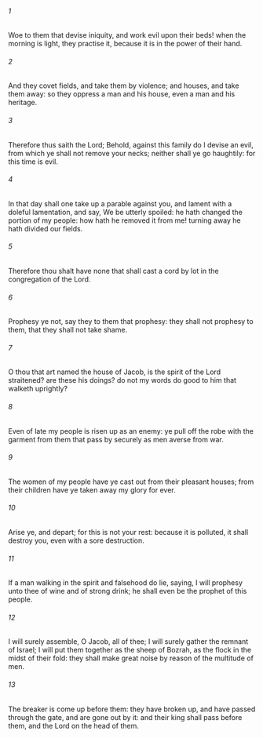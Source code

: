 ###### 1
Woe to them that devise iniquity, and work evil upon their beds! when the morning is light, they practise it, because it is in the power of their hand.

###### 2
And they covet fields, and take them by violence; and houses, and take them away: so they oppress a man and his house, even a man and his heritage.

###### 3
Therefore thus saith the Lord; Behold, against this family do I devise an evil, from which ye shall not remove your necks; neither shall ye go haughtily: for this time is evil.

###### 4
In that day shall one take up a parable against you, and lament with a doleful lamentation, and say, We be utterly spoiled: he hath changed the portion of my people: how hath he removed it from me! turning away he hath divided our fields.

###### 5
Therefore thou shalt have none that shall cast a cord by lot in the congregation of the Lord.

###### 6
Prophesy ye not, say they to them that prophesy: they shall not prophesy to them, that they shall not take shame.

###### 7
O thou that art named the house of Jacob, is the spirit of the Lord straitened? are these his doings? do not my words do good to him that walketh uprightly?

###### 8
Even of late my people is risen up as an enemy: ye pull off the robe with the garment from them that pass by securely as men averse from war.

###### 9
The women of my people have ye cast out from their pleasant houses; from their children have ye taken away my glory for ever.

###### 10
Arise ye, and depart; for this is not your rest: because it is polluted, it shall destroy you, even with a sore destruction.

###### 11
If a man walking in the spirit and falsehood do lie, saying, I will prophesy unto thee of wine and of strong drink; he shall even be the prophet of this people.

###### 12
I will surely assemble, O Jacob, all of thee; I will surely gather the remnant of Israel; I will put them together as the sheep of Bozrah, as the flock in the midst of their fold: they shall make great noise by reason of the multitude of men.

###### 13
The breaker is come up before them: they have broken up, and have passed through the gate, and are gone out by it: and their king shall pass before them, and the Lord on the head of them.

